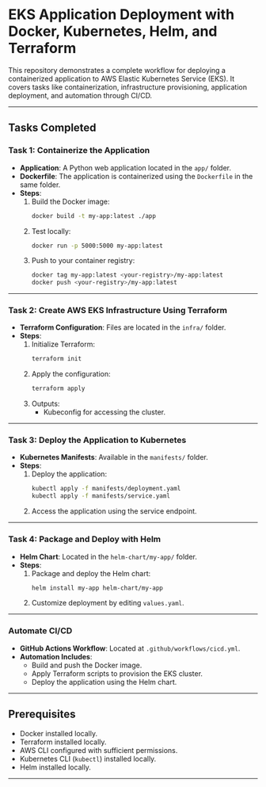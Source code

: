# EKS Application Deployment with Docker, Kubernetes, Helm, and Terraform

This repository demonstrates a complete workflow for deploying a containerized application to AWS Elastic Kubernetes Service (EKS). It covers tasks like containerization, infrastructure provisioning, application deployment, and automation through CI/CD.

---

## Tasks Completed

### Task 1: Containerize the Application
- **Application**: A Python web application located in the `app/` folder.
- **Dockerfile**: The application is containerized using the `Dockerfile` in the same folder.
- **Steps**:
  1. Build the Docker image:
     ```bash
     docker build -t my-app:latest ./app
     ```
  2. Test locally:
     ```bash
     docker run -p 5000:5000 my-app:latest
     ```
  3. Push to your container registry:
     ```bash
     docker tag my-app:latest <your-registry>/my-app:latest
     docker push <your-registry>/my-app:latest
     ```

---

### Task 2: Create AWS EKS Infrastructure Using Terraform
- **Terraform Configuration**: Files are located in the `infra/` folder.
- **Steps**:
  1. Initialize Terraform:
     ```bash
     terraform init
     ```
  2. Apply the configuration:
     ```bash
     terraform apply
     ```
  3. Outputs:
     - Kubeconfig for accessing the cluster.

---

### Task 3: Deploy the Application to Kubernetes
- **Kubernetes Manifests**: Available in the `manifests/` folder.
- **Steps**:
  1. Deploy the application:
     ```bash
     kubectl apply -f manifests/deployment.yaml
     kubectl apply -f manifests/service.yaml
     ```
  2. Access the application using the service endpoint.

---

### Task 4: Package and Deploy with Helm
- **Helm Chart**: Located in the `helm-chart/my-app/` folder.
- **Steps**:
  1. Package and deploy the Helm chart:
     ```bash
     helm install my-app helm-chart/my-app
     ```
  2. Customize deployment by editing `values.yaml`.

---

### Automate CI/CD
- **GitHub Actions Workflow**: Located at `.github/workflows/cicd.yml`.
- **Automation Includes**:
  - Build and push the Docker image.
  - Apply Terraform scripts to provision the EKS cluster.
  - Deploy the application using the Helm chart.

---

## Prerequisites
- Docker installed locally.
- Terraform installed locally.
- AWS CLI configured with sufficient permissions.
- Kubernetes CLI (`kubectl`) installed locally.
- Helm installed locally.

---